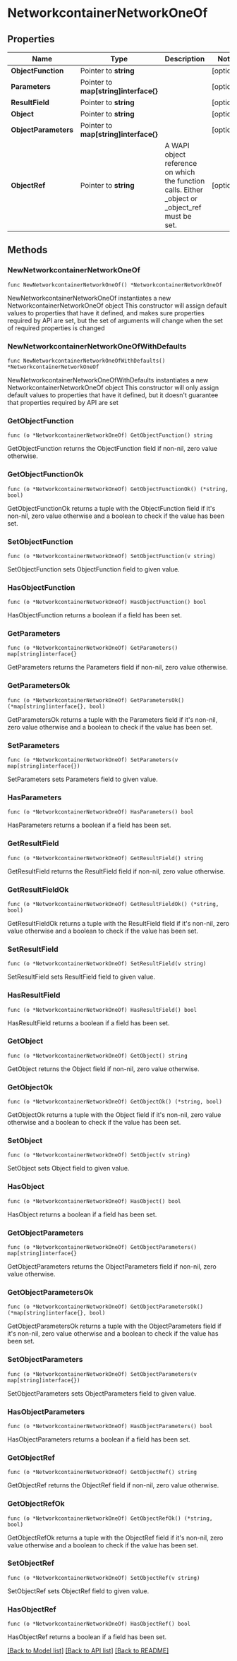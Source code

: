 # NetworkcontainerNetworkOneOf

## Properties

Name | Type | Description | Notes
------------ | ------------- | ------------- | -------------
**ObjectFunction** | Pointer to **string** |  | [optional] 
**Parameters** | Pointer to **map[string]interface{}** |  | [optional] 
**ResultField** | Pointer to **string** |  | [optional] 
**Object** | Pointer to **string** |  | [optional] 
**ObjectParameters** | Pointer to **map[string]interface{}** |  | [optional] 
**ObjectRef** | Pointer to **string** | A WAPI object reference on which the function calls. Either _object or _object_ref must be set. | [optional] 

## Methods

### NewNetworkcontainerNetworkOneOf

`func NewNetworkcontainerNetworkOneOf() *NetworkcontainerNetworkOneOf`

NewNetworkcontainerNetworkOneOf instantiates a new NetworkcontainerNetworkOneOf object
This constructor will assign default values to properties that have it defined,
and makes sure properties required by API are set, but the set of arguments
will change when the set of required properties is changed

### NewNetworkcontainerNetworkOneOfWithDefaults

`func NewNetworkcontainerNetworkOneOfWithDefaults() *NetworkcontainerNetworkOneOf`

NewNetworkcontainerNetworkOneOfWithDefaults instantiates a new NetworkcontainerNetworkOneOf object
This constructor will only assign default values to properties that have it defined,
but it doesn't guarantee that properties required by API are set

### GetObjectFunction

`func (o *NetworkcontainerNetworkOneOf) GetObjectFunction() string`

GetObjectFunction returns the ObjectFunction field if non-nil, zero value otherwise.

### GetObjectFunctionOk

`func (o *NetworkcontainerNetworkOneOf) GetObjectFunctionOk() (*string, bool)`

GetObjectFunctionOk returns a tuple with the ObjectFunction field if it's non-nil, zero value otherwise
and a boolean to check if the value has been set.

### SetObjectFunction

`func (o *NetworkcontainerNetworkOneOf) SetObjectFunction(v string)`

SetObjectFunction sets ObjectFunction field to given value.

### HasObjectFunction

`func (o *NetworkcontainerNetworkOneOf) HasObjectFunction() bool`

HasObjectFunction returns a boolean if a field has been set.

### GetParameters

`func (o *NetworkcontainerNetworkOneOf) GetParameters() map[string]interface{}`

GetParameters returns the Parameters field if non-nil, zero value otherwise.

### GetParametersOk

`func (o *NetworkcontainerNetworkOneOf) GetParametersOk() (*map[string]interface{}, bool)`

GetParametersOk returns a tuple with the Parameters field if it's non-nil, zero value otherwise
and a boolean to check if the value has been set.

### SetParameters

`func (o *NetworkcontainerNetworkOneOf) SetParameters(v map[string]interface{})`

SetParameters sets Parameters field to given value.

### HasParameters

`func (o *NetworkcontainerNetworkOneOf) HasParameters() bool`

HasParameters returns a boolean if a field has been set.

### GetResultField

`func (o *NetworkcontainerNetworkOneOf) GetResultField() string`

GetResultField returns the ResultField field if non-nil, zero value otherwise.

### GetResultFieldOk

`func (o *NetworkcontainerNetworkOneOf) GetResultFieldOk() (*string, bool)`

GetResultFieldOk returns a tuple with the ResultField field if it's non-nil, zero value otherwise
and a boolean to check if the value has been set.

### SetResultField

`func (o *NetworkcontainerNetworkOneOf) SetResultField(v string)`

SetResultField sets ResultField field to given value.

### HasResultField

`func (o *NetworkcontainerNetworkOneOf) HasResultField() bool`

HasResultField returns a boolean if a field has been set.

### GetObject

`func (o *NetworkcontainerNetworkOneOf) GetObject() string`

GetObject returns the Object field if non-nil, zero value otherwise.

### GetObjectOk

`func (o *NetworkcontainerNetworkOneOf) GetObjectOk() (*string, bool)`

GetObjectOk returns a tuple with the Object field if it's non-nil, zero value otherwise
and a boolean to check if the value has been set.

### SetObject

`func (o *NetworkcontainerNetworkOneOf) SetObject(v string)`

SetObject sets Object field to given value.

### HasObject

`func (o *NetworkcontainerNetworkOneOf) HasObject() bool`

HasObject returns a boolean if a field has been set.

### GetObjectParameters

`func (o *NetworkcontainerNetworkOneOf) GetObjectParameters() map[string]interface{}`

GetObjectParameters returns the ObjectParameters field if non-nil, zero value otherwise.

### GetObjectParametersOk

`func (o *NetworkcontainerNetworkOneOf) GetObjectParametersOk() (*map[string]interface{}, bool)`

GetObjectParametersOk returns a tuple with the ObjectParameters field if it's non-nil, zero value otherwise
and a boolean to check if the value has been set.

### SetObjectParameters

`func (o *NetworkcontainerNetworkOneOf) SetObjectParameters(v map[string]interface{})`

SetObjectParameters sets ObjectParameters field to given value.

### HasObjectParameters

`func (o *NetworkcontainerNetworkOneOf) HasObjectParameters() bool`

HasObjectParameters returns a boolean if a field has been set.

### GetObjectRef

`func (o *NetworkcontainerNetworkOneOf) GetObjectRef() string`

GetObjectRef returns the ObjectRef field if non-nil, zero value otherwise.

### GetObjectRefOk

`func (o *NetworkcontainerNetworkOneOf) GetObjectRefOk() (*string, bool)`

GetObjectRefOk returns a tuple with the ObjectRef field if it's non-nil, zero value otherwise
and a boolean to check if the value has been set.

### SetObjectRef

`func (o *NetworkcontainerNetworkOneOf) SetObjectRef(v string)`

SetObjectRef sets ObjectRef field to given value.

### HasObjectRef

`func (o *NetworkcontainerNetworkOneOf) HasObjectRef() bool`

HasObjectRef returns a boolean if a field has been set.


[[Back to Model list]](../README.md#documentation-for-models) [[Back to API list]](../README.md#documentation-for-api-endpoints) [[Back to README]](../README.md)


